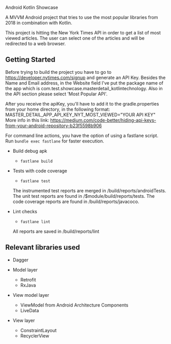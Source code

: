 Android Kotlin Showcase

A MVVM Android project that tries to use the most popular libraries from
2018 in combination with Kotlin.

This project is hitting the New York Times API in order to get a list of
most viewed articles. The user can select one of the articles and will be
redirected to a web browser.

Getting Started
---------------
Before trying to build the project you have to go to https://developer.nytimes.com/signup
and generate an API Key. Besides the Name and Email address, in the Website
field I've put the package name of the app which is com.test.showcase.masterdetail_kotlintechnology.
Also in the API section please select 'Most Popular API'.

After you receive the apiKey, you'll have to add it to the gradle.properties
from your home directory, in the following format:
MASTER_DETAIL_APP_API_KEY_NYT_MOST_VIEWED="YOUR API KEY"
More info in this link: https://medium.com/code-better/hiding-api-keys-from-your-android-repository-b23f5598b906


For command line actions, you have the option of using a fastlane script.
Run `bundle exec fastlane` for faster execution.
* Build debug apk
  * `fastlane build`

* Tests with code coverage
  * `fastlane test`

  The instrumented test reports are merged in /build/reports/androidTests.
  The unit test reports are found in /$module/build/reports/tests.
  The code coverage reports are found in /build/reports/javacoco.

* Lint checks
  * `fastlane lint`

  All reports are saved in /build/reports/lint

Relevant libraries used
-----------------------

* Dagger

* Model layer
  * Retrofit
  * RxJava

* View model layer
  * ViewModel from Android Architecture Components
  * LiveData

* View layer
  * ConstraintLayout
  * RecyclerView